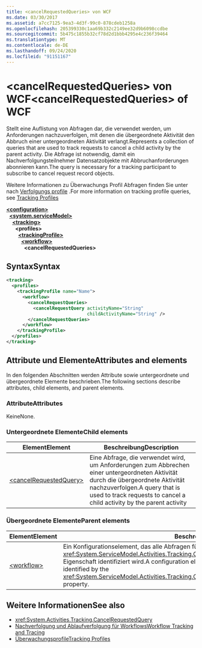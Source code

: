 ```yaml
---
title: <cancelRequestedQueries> von WCF
ms.date: 03/30/2017
ms.assetid: a7cc7125-9ea3-4d3f-99c0-878cdeb1258a
ms.openlocfilehash: 205399330c1aa69b332c2149ee32d9b6098ccdbe
ms.sourcegitcommit: 5b475c1855b32cf78d2d1bbb4295e4c236f39464
ms.translationtype: MT
ms.contentlocale: de-DE
ms.lasthandoff: 09/24/2020
ms.locfileid: "91151167"
---
```

# <a name="cancelrequestedqueries-of-wcf"></a><span data-ttu-id="e304c-102">\<cancelRequestedQueries> von WCF</span><span class="sxs-lookup"><span data-stu-id="e304c-102">\<cancelRequestedQueries> of WCF</span></span>

<span data-ttu-id="e304c-103">Stellt eine Auflistung von Abfragen dar, die verwendet werden, um Anforderungen nachzuverfolgen, mit denen die übergeordnete Aktivität den Abbruch einer untergeordneten Aktivität verlangt.</span><span class="sxs-lookup"><span data-stu-id="e304c-103">Represents a collection of queries that are used to track requests to cancel a child activity by the parent activity.</span></span> <span data-ttu-id="e304c-104">Die Abfrage ist notwendig, damit ein Nachverfolgungsteilnehmer Datensatzobjekte mit Abbruchanforderungen abonnieren kann.</span><span class="sxs-lookup"><span data-stu-id="e304c-104">The query is necessary for a tracking participant to subscribe to cancel request record objects.</span></span>  
  
<span data-ttu-id="e304c-105">Weitere Informationen zu Überwachungs Profil Abfragen finden Sie unter nach [Verfolgungs profile](../../../windows-workflow-foundation/tracking-profiles.md) .</span><span class="sxs-lookup"><span data-stu-id="e304c-105">For more information on tracking profile queries, see [Tracking Profiles](../../../windows-workflow-foundation/tracking-profiles.md)</span></span>  
  
[**\<configuration>**](../configuration-element.md)\
&nbsp;&nbsp;[**\<system.serviceModel>**](system-servicemodel.md)\
&nbsp;&nbsp;&nbsp;&nbsp;[**\<tracking>**](tracking-of-wcf.md)\
&nbsp;&nbsp;&nbsp;&nbsp;&nbsp;&nbsp;**\<profiles>**\
&nbsp;&nbsp;&nbsp;&nbsp;&nbsp;&nbsp;&nbsp;&nbsp;[**\<trackingProfile>**](trackingprofile-of-wcf.md)\
&nbsp;&nbsp;&nbsp;&nbsp;&nbsp;&nbsp;&nbsp;&nbsp;&nbsp;&nbsp;[**\<workflow>**](workflow-of-wcf.md)\
&nbsp;&nbsp;&nbsp;&nbsp;&nbsp;&nbsp;&nbsp;&nbsp;&nbsp;&nbsp;&nbsp;&nbsp;**\<cancelRequestedQueries>**  
  
## <a name="syntax"></a><span data-ttu-id="e304c-106">Syntax</span><span class="sxs-lookup"><span data-stu-id="e304c-106">Syntax</span></span>  
  
```xml  
<tracking>
  <profiles>
    <trackingProfile name="Name">
      <workflow>
        <cancelRequestQueries>
          <cancelRequestQuery activityName="String"
                              childActivityName="String" />
        </cancelRequestQueries>
      </workflow>
    </trackingProfile>
  </profiles>
</tracking>
```  
  
## <a name="attributes-and-elements"></a><span data-ttu-id="e304c-107">Attribute und Elemente</span><span class="sxs-lookup"><span data-stu-id="e304c-107">Attributes and elements</span></span>  

<span data-ttu-id="e304c-108">In den folgenden Abschnitten werden Attribute sowie untergeordnete und übergeordnete Elemente beschrieben.</span><span class="sxs-lookup"><span data-stu-id="e304c-108">The following sections describe attributes, child elements, and parent elements.</span></span>  
  
### <a name="attributes"></a><span data-ttu-id="e304c-109">Attribute</span><span class="sxs-lookup"><span data-stu-id="e304c-109">Attributes</span></span>

<span data-ttu-id="e304c-110">Keine</span><span class="sxs-lookup"><span data-stu-id="e304c-110">None.</span></span>
  
### <a name="child-elements"></a><span data-ttu-id="e304c-111">Untergeordnete Elemente</span><span class="sxs-lookup"><span data-stu-id="e304c-111">Child elements</span></span>
  
|<span data-ttu-id="e304c-112">Element</span><span class="sxs-lookup"><span data-stu-id="e304c-112">Element</span></span>|<span data-ttu-id="e304c-113">Beschreibung</span><span class="sxs-lookup"><span data-stu-id="e304c-113">Description</span></span>|  
|-------------|-----------------|  
|[\<cancelRequestedQuery>](cancelrequestedquery-of-wcf.md)|<span data-ttu-id="e304c-114">Eine Abfrage, die verwendet wird, um Anforderungen zum Abbrechen einer untergeordneten Aktivität durch die übergeordnete Aktivität nachzuverfolgen.</span><span class="sxs-lookup"><span data-stu-id="e304c-114">A query that is used to track requests to cancel a child activity by the parent activity</span></span>|  
  
### <a name="parent-elements"></a><span data-ttu-id="e304c-115">Übergeordnete Elemente</span><span class="sxs-lookup"><span data-stu-id="e304c-115">Parent elements</span></span>  
  
|<span data-ttu-id="e304c-116">Element</span><span class="sxs-lookup"><span data-stu-id="e304c-116">Element</span></span>|<span data-ttu-id="e304c-117">Beschreibung</span><span class="sxs-lookup"><span data-stu-id="e304c-117">Description</span></span>|  
|-------------|-----------------|  
|[\<workflow>](../windows-workflow-foundation/workflow.md)|<span data-ttu-id="e304c-118">Ein Konfigurationselement, das alle Abfragen für einen bestimmten Workflow enthält, der durch die <xref:System.ServiceModel.Activities.Tracking.Configuration.ProfileWorkflowElement.ActivityDefinitionId>-Eigenschaft identifiziert wird.</span><span class="sxs-lookup"><span data-stu-id="e304c-118">A configuration element that contains all queries for a specific workflow identified by the <xref:System.ServiceModel.Activities.Tracking.Configuration.ProfileWorkflowElement.ActivityDefinitionId> property.</span></span>|  
  
## <a name="see-also"></a><span data-ttu-id="e304c-119">Weitere Informationen</span><span class="sxs-lookup"><span data-stu-id="e304c-119">See also</span></span>

- <xref:System.Activities.Tracking.CancelRequestedQuery>
- [<span data-ttu-id="e304c-120">Nachverfolgung und Ablaufverfolgung für Workflows</span><span class="sxs-lookup"><span data-stu-id="e304c-120">Workflow Tracking and Tracing</span></span>](../../../windows-workflow-foundation/workflow-tracking-and-tracing.md)
- [<span data-ttu-id="e304c-121">Überwachungsprofile</span><span class="sxs-lookup"><span data-stu-id="e304c-121">Tracking Profiles</span></span>](../../../windows-workflow-foundation/tracking-profiles.md)
